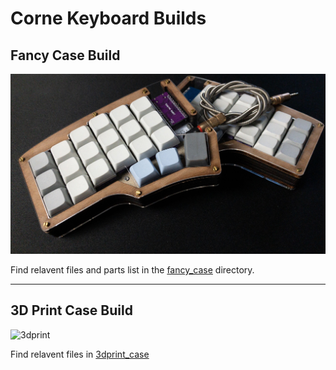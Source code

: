 # Corne Keyboard Builds

## Fancy Case Build
![fancy](images/view2.jpg)

Find relavent files and parts list in the [fancy_case](fancey_case/) directory.

---


## 3D Print Case Build

![3dprint](images/3dprint.jpg)

Find relavent files in [3dprint_case](3Dprint_case/)